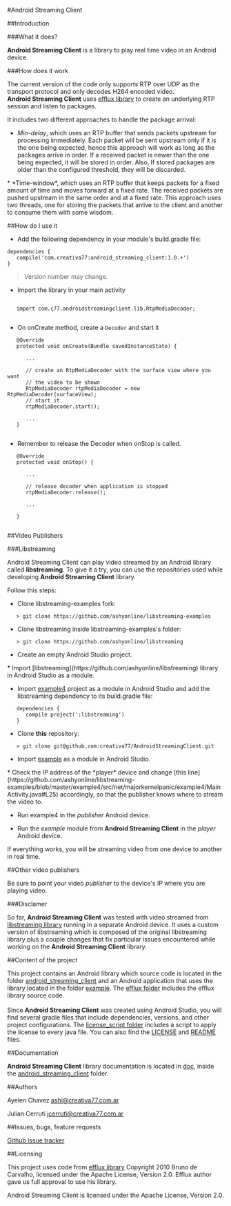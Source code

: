 #Android Streaming Client

##Introduction

###What it does?

**Android Streaming Client** is a library to play real time video in an Android device. <br>

###How does it work

The current version of the code only supports RTP over UDP as the transport protocol and only decodes H264 encoded video. <br>
**Android Streaming Client** uses [efflux library](https://github.com/brunodecarvalho/efflux) to create an underlying RTP session and listen to packages. <br>

It includes two different approaches to handle the package arrival:
</p>

* *Min-delay*, which uses an RTP buffer that sends packets upstream for 
processing immediately. Each packet will be sent upstream only if it is the one 
being expected, hence this approach will work as long as the packages arrive in 
order. If a received packet is newer than the one being expected, it will be 
stored in order. Also, If stored packages are older than the configured threshold, 
they will be discarded.
</p>
* *Time-window*, which uses an RTP buffer that keeps packets for a fixed amount 
of time and moves forward at a fixed rate. The received packets are pushed 
upstream in the same order and at a fixed rate. This approach uses two threads, 
one for storing the packets that arrive to the client and another to consume 
them with some wisdom.

##How do I use it

* Add the following dependency in your module's build.gradle file:

```
dependencies {
   compile('com.creativa77:android_streaming_client:1.0.+')
}
```
> Version number may change.

* Import the library in your main activity

```

   import com.c77.androidstreamingclient.lib.RtpMediaDecoder;
   
```

* On onCreate method, create a `Decoder` and start it

```   
   @Override
   protected void onCreate(Bundle savedInstanceState) {

      ...
   
      // create an RtpMediaDecoder with the surface view where you want 
      // the video to be shown
      RtpMediaDecoder rtpMediaDecoder = new RtpMediaDecoder(surfaceView);   
      // start it
      rtpMediaDecoder.start();
      
      ...
   }
   
```

* Remember to release the Decoder when onStop is called.

```
   @Override
   protected void onStop() {
      
      ...
      
      // release decoder when application is stopped
      rtpMediaDecoder.release();
      
      ...
      
   }
   
```

##Video Publishers

###Libstreaming

Android Streaming Client can play video streamed by an Android library called 
**libstreaming**. To give it a try, you can use the repositories used while 
developing **Android Streaming Client** library. <br>

Follow this steps:

* Clone libstreaming-examples fork:

```
   > git clone https://github.com/ashyonline/libstreaming-examples
```

</p>

* Clone libstreaming inside libstreaming-examples's folder:

```
   > git clone https://github.com/ashyonline/libstreaming
```

</p>

* Create an empty Android Studio project.

</p>
* Import [libstreaming](https://github.com/ashyonline/libstreaming) library in Android Studio as a module.

</p>

* Import [example4](https://github.com/ashyonline/libstreaming-examples/tree/master/example4) project as a module in Android Studio and add the libstreaming dependency to its build.gradle file:<br>

```
   dependencies {
      compile project(':libstreaming')
   }
```

</p>

* Clone **this** repository:

```
   > git clone git@github.com:creativa77/AndroidStreamingClient.git
```

</p>

* Import [example](AndroidStreamingClient/tree/master/example) as a module in Android Studio.

</p>
* Check the IP address of the *player* device and change [this line](https://github.com/ashyonline/libstreaming-examples/blob/master/example4/src/net/majorkernelpanic/example4/MainActivity.java#L25) accordingly, so that the publisher knows where to stream the video to. 
</p>

* Run example4 in the *publisher* Android device.

</p>

* Run the *example* module from **Android Streaming Client** in the *player* Android device.
</p>

If everything works, you will be streaming video from one device to another in real time.

##Other video publishers

Be sure to point your video *publisher* to the device's IP where you are playing 
video.

###Disclamer

So far, **Android Streaming Client** was tested with video streamed from 
[libstreaming library](https://github.com/fyhertz/libstreaming) running in a 
separate Android device. It uses a custom version of libstreaming which is 
composed of the original libstreaming library plus a couple changes that fix 
particular issues encountered while working on the **Android Streaming Client** 
library.<br>

##Content of the project

This project contains an Android library which source code is located in the 
folder [android_streaming_client](AndroidStreamingClient/tree/master/android_streaming_client) and an Android application that uses the library 
located in the folder [example](AndroidStreamingClient/tree/master/example). The [efflux folder](AndroidStreamingClient/tree/master/efflux) includes the efflux library
source code. <br><br>
Since **Android Streaming Client** was created using Android Studio, you will find 
several gradle files that include dependencies, versions, and other project 
configurations. The [license_script folder](https://github.com/creativa77/AndroidStreamingClient/tree/master/license_script) includes a script to apply the license 
to every java file. You can also find the [LICENSE](https://github.com/creativa77/AndroidStreamingClient/blob/master/LICENCE) and [README](https://github.com/creativa77/AndroidStreamingClient/blob/master/README.md) files.

##Documentation

**Android Streaming Client** library documentation is located in [doc](https://github.com/creativa77/AndroidStreamingClient/tree/master/android_streaming_client/doc), 
inside the [android_streaming_client](AndroidStreamingClient/tree/master/android_streaming_client) folder.

##Authors

Ayelen Chavez <ashi@creativa77.com.ar>

Julian Cerruti <jcerruti@creativa77.com.ar>

##Issues, bugs, feature requests

[Github issue tracker](https://github.com/creativa77/AndroidStreamingClient/issues/new)

##Licensing

This project uses code from [efflux library](https://github.com/brunodecarvalho/efflux) Copyright 2010 Bruno de Carvalho, 
licensed under the Apache License, Version 2.0. Efflux author gave us full approval to use his library. <br>

Android Streaming Client is licensed under the Apache License, Version 2.0.

